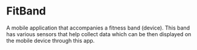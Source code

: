 # FitBand

A mobile application that accompanies a fitness band (device). This band has various sensors that help collect data which can be then displayed on the mobile device through this app.

